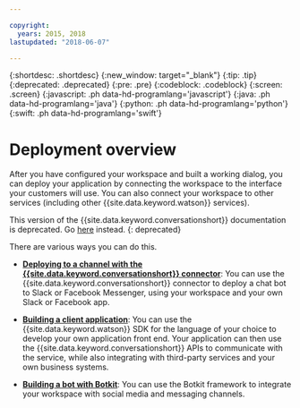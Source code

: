 ```yaml
---

copyright:
  years: 2015, 2018
lastupdated: "2018-06-07"

---
```


{:shortdesc: .shortdesc}
{:new_window: target="_blank"}
{:tip: .tip}
{:deprecated: .deprecated}
{:pre: .pre}
{:codeblock: .codeblock}
{:screen: .screen}
{:javascript: .ph data-hd-programlang='javascript'}
{:java: .ph data-hd-programlang='java'}
{:python: .ph data-hd-programlang='python'}
{:swift: .ph data-hd-programlang='swift'}

# Deployment overview

After you have configured your workspace and built a working dialog, you can deploy your application by connecting the workspace to the interface your customers will use. You can also connect your workspace to other services (including other {{site.data.keyword.watson}} services).

This version of the {{site.data.keyword.conversationshort}} documentation is deprecated. Go [here](https://console.bluemix.net/docs/services/assistant/add-integrations.html) instead.
{: deprecated}

There are various ways you can do this.

- [**Deploying to a channel with the {{site.data.keyword.conversationshort}} connector**](conversation-connector.html): You can use the {{site.data.keyword.conversationshort}} connector to deploy a chat bot to Slack or Facebook Messenger, using your workspace and your own Slack or Facebook app.

- [**Building a client application**](develop-app.html): You can use the {{site.data.keyword.watson}} SDK for the language of your choice to develop your own application front end. Your application can then use the {{site.data.keyword.conversationshort}} APIs to communicate with the service, while also integrating with third-party services and your own business systems.

- [**Building a bot with Botkit**](integrations.html): You can use the Botkit framework to integrate your workspace with social media and messaging channels.
